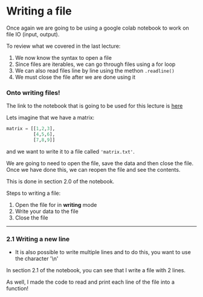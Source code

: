 # Writing a file

Once again we are going to be using a google colab notebook to work on file IO (input, output).

To review what we covered in the last lecture:
1. We now know the syntax to open a file
2. Since files are iterables, we can go through files using a for loop
3. We can also read files line by line using the methon `.readline()`
4. We must close the file after we are done using it

### Onto writing files!

The link to the notebook that is going to be used for this lecture is [here](https://colab.research.google.com/drive/1XNbXwX8Waq-TWuUoW7MB7YI-Jbit2k3l)

Lets imagine that we have a matrix:
```python
matrix = [[1,2,3],
          [4,5,6],
          [7,8,9]]
```
 and we want to write it to a file called `'matrix.txt'`.

 We are going to need to open the file, save the data and then close the file.  Once we have done this, we can reopen the file and see the contents.


This is done in section 2.0 of the notebook.

Steps to writing a file:
1. Open the file for in **writing** mode
2. Write your data to the file
3. Close the file

----
### 2.1 Writing a new line
- It is also possible to write multiple lines and to do this, you want to use the character '\n'  

In section 2.1 of the notebook, you can see that I write a file with 2 lines.  

As well, I made the code to read and print each line of the file into a function!
